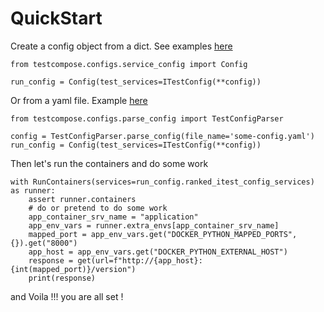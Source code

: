 # QuickStart


Create a config object from a dict. See examples [here](https://github.com/rugging24/python-testcompose/blob/main/tests/containers_fixtures.py)

```pycon
from testcompose.configs.service_config import Config

run_config = Config(test_services=ITestConfig(**config))
```

Or from a yaml file. Example [here](https://github.com/rugging24/python-testcompose/blob/main/configurations/sample-config.yaml)

```pycon
from testcompose.configs.parse_config import TestConfigParser

config = TestConfigParser.parse_config(file_name='some-config.yaml')
run_config = Config(test_services=ITestConfig(**config))
```

Then let's run the containers and do some work
```pycon
with RunContainers(services=run_config.ranked_itest_config_services) as runner:
    assert runner.containers
    # do or pretend to do some work
    app_container_srv_name = "application"
    app_env_vars = runner.extra_envs[app_container_srv_name]
    mapped_port = app_env_vars.get("DOCKER_PYTHON_MAPPED_PORTS", {}).get("8000")
    app_host = app_env_vars.get("DOCKER_PYTHON_EXTERNAL_HOST")
    response = get(url=f"http://{app_host}:{int(mapped_port)}/version")
    print(response)
```

and Voila !!! you are all set !
